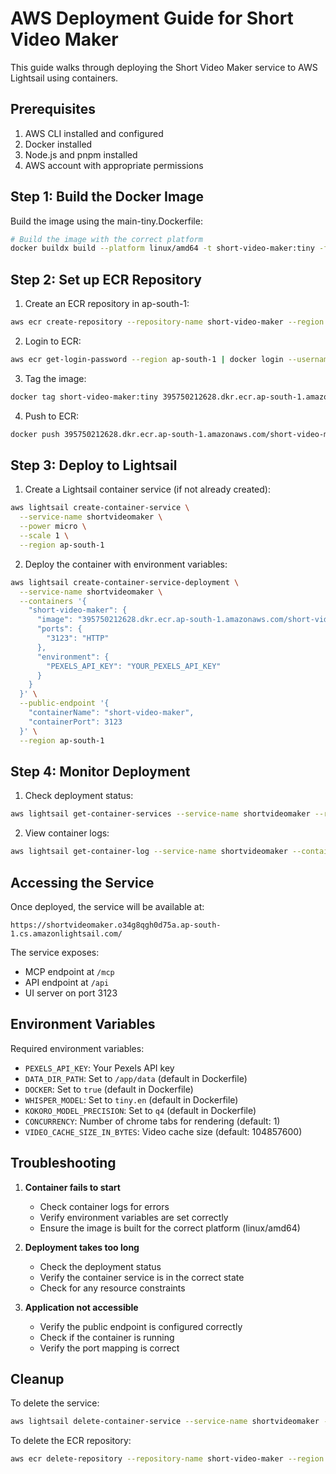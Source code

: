 # AWS Deployment Guide for Short Video Maker

This guide walks through deploying the Short Video Maker service to AWS Lightsail using containers.

## Prerequisites

1. AWS CLI installed and configured
2. Docker installed
3. Node.js and pnpm installed
4. AWS account with appropriate permissions

## Step 1: Build the Docker Image

Build the image using the main-tiny.Dockerfile:

```bash
# Build the image with the correct platform
docker buildx build --platform linux/amd64 -t short-video-maker:tiny -f main-tiny.Dockerfile .
```

## Step 2: Set up ECR Repository

1. Create an ECR repository in ap-south-1:
```bash
aws ecr create-repository --repository-name short-video-maker --region ap-south-1
```

2. Login to ECR:
```bash
aws ecr get-login-password --region ap-south-1 | docker login --username AWS --password-stdin 395750212628.dkr.ecr.ap-south-1.amazonaws.com
```

3. Tag the image:
```bash
docker tag short-video-maker:tiny 395750212628.dkr.ecr.ap-south-1.amazonaws.com/short-video-maker:latest
```

4. Push to ECR:
```bash
docker push 395750212628.dkr.ecr.ap-south-1.amazonaws.com/short-video-maker:latest
```

## Step 3: Deploy to Lightsail

1. Create a Lightsail container service (if not already created):
```bash
aws lightsail create-container-service \
  --service-name shortvideomaker \
  --power micro \
  --scale 1 \
  --region ap-south-1
```

2. Deploy the container with environment variables:
```bash
aws lightsail create-container-service-deployment \
  --service-name shortvideomaker \
  --containers '{
    "short-video-maker": {
      "image": "395750212628.dkr.ecr.ap-south-1.amazonaws.com/short-video-maker:latest",
      "ports": {
        "3123": "HTTP"
      },
      "environment": {
        "PEXELS_API_KEY": "YOUR_PEXELS_API_KEY"
      }
    }
  }' \
  --public-endpoint '{
    "containerName": "short-video-maker",
    "containerPort": 3123
  }' \
  --region ap-south-1
```

## Step 4: Monitor Deployment

1. Check deployment status:
```bash
aws lightsail get-container-services --service-name shortvideomaker --region ap-south-1
```

2. View container logs:
```bash
aws lightsail get-container-log --service-name shortvideomaker --container-name short-video-maker --region ap-south-1
```

## Accessing the Service

Once deployed, the service will be available at:
```
https://shortvideomaker.o34g8qgh0d75a.ap-south-1.cs.amazonlightsail.com/
```

The service exposes:
- MCP endpoint at `/mcp`
- API endpoint at `/api`
- UI server on port 3123

## Environment Variables

Required environment variables:
- `PEXELS_API_KEY`: Your Pexels API key
- `DATA_DIR_PATH`: Set to `/app/data` (default in Dockerfile)
- `DOCKER`: Set to `true` (default in Dockerfile)
- `WHISPER_MODEL`: Set to `tiny.en` (default in Dockerfile)
- `KOKORO_MODEL_PRECISION`: Set to `q4` (default in Dockerfile)
- `CONCURRENCY`: Number of chrome tabs for rendering (default: 1)
- `VIDEO_CACHE_SIZE_IN_BYTES`: Video cache size (default: 104857600)

## Troubleshooting

1. **Container fails to start**
   - Check container logs for errors
   - Verify environment variables are set correctly
   - Ensure the image is built for the correct platform (linux/amd64)

2. **Deployment takes too long**
   - Check the deployment status
   - Verify the container service is in the correct state
   - Check for any resource constraints

3. **Application not accessible**
   - Verify the public endpoint is configured correctly
   - Check if the container is running
   - Verify the port mapping is correct

## Cleanup

To delete the service:
```bash
aws lightsail delete-container-service --service-name shortvideomaker --region ap-south-1
```

To delete the ECR repository:
```bash
aws ecr delete-repository --repository-name short-video-maker --region ap-south-1 --force
``` 